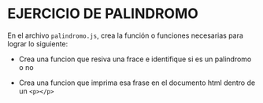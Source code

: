 # EJERCICIO DE PALINDROMO


En el archivo `palindromo.js`, crea la función o funciones necesarias para lograr lo siguiente:

- Crea una funcion que resiva una frace e identifique si es un palindromo o no 

- Crea una funcion que imprima esa frase en el documento html dentro de un `<p></p>` 


